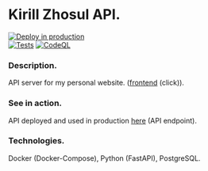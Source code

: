 # Kirill Zhosul API.

[![Deploy in production](https://github.com/kirillzhosul/api/actions/workflows/deploy.yml/badge.svg)](https://github.com/kirillzhosul/api/actions/workflows/deploy.yml) \
[![Tests](https://github.com/kirillzhosul/api/actions/workflows/tests.yml/badge.svg)](https://github.com/kirillzhosul/api/actions/workflows/tests.yml)
[![CodeQL](https://github.com/kirillzhosul/api/actions/workflows/codeql.yml/badge.svg)](https://github.com/kirillzhosul/api/actions/workflows/codeql.yml)

### Description.

API server for my personal website. ([frontend](https://github.com/kirillzhosul/web) (click)).

### See in action.

API deployed and used in production [here](https://api.kirillzhosul.site/v0/) (API endpoint).

### Technologies.

Docker (Docker-Compose), Python (FastAPI), PostgreSQL.
